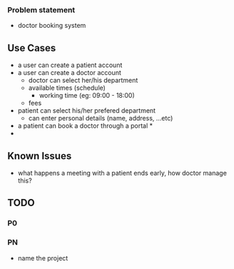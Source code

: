 
### Problem statement
* doctor booking system


## Use Cases
* a user can create a patient account
* a user can create a doctor account
	* doctor can select her/his department
	* available times (schedule)
		*  working time (eg: 09:00 - 18:00)
	* fees
* patient can select his/her prefered department
	*  can enter personal details (name, address, ...etc)
* a patient can book a doctor through a portal
	* 
* 



## Known Issues
* what happens a meeting with a patient ends early, how doctor manage this?

## TODO
### P0
### PN
* name the project
